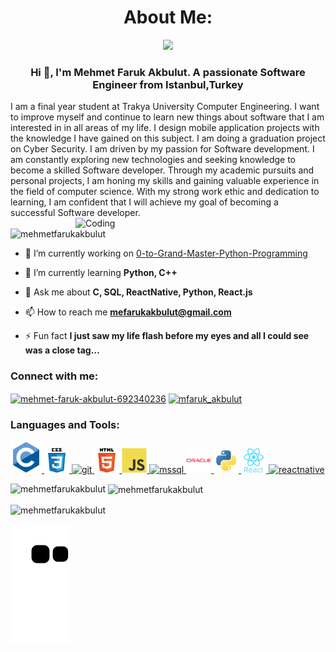 #
<h1 align="center">  About Me:  </h1></p>
 <p align="center"> <img  src="https://c.tenor.com/HO7EBVsu04oAAAAi/pikachu-pokemon.gif"   width="80">

<h3 align="center">Hi 👋, I'm Mehmet Faruk Akbulut. A passionate Software Engineer from Istanbul,Turkey</h3>
I am a final year student at Trakya University Computer Engineering. I want to improve myself and continue to learn new things about software that I am interested in in all areas of my life. I design mobile application projects with the knowledge I have gained on this subject. I am doing a graduation project on Cyber Security. I am driven by my passion for Software development. I am constantly exploring new technologies and seeking knowledge to become a skilled Software developer. Through my academic pursuits and personal projects, I am honing my skills and gaining valuable experience in the field of computer science. With my strong work ethic and dedication to learning, I am confident that I will achieve my goal of becoming a successful Software developer.
<img align="right" alt="Coding" width="400" src="https://i.pinimg.com/originals/e8/f4/53/e8f453469a3ec97ecd354df465d73913.gif"/>

<p align="left"> <img src="https://komarev.com/ghpvc/?username=mehmetfarukakbulut&label=Profile%20views&color=0e75b6&style=flat" alt="mehmetfarukakbulut" /> </p>

- 🔭 I’m currently working on [0-to-Grand-Master-Python-Programming](https://github.com/MehmetFarukAkbulut/0-to-Grand-Master-Python-Programming)

- 🌱 I’m currently learning **Python, C++**

- 💬 Ask me about **C, SQL, ReactNative, Python, React.js**

- 📫 How to reach me **mefarukakbulut@gmail.com**

- ⚡ Fun fact **I just saw my life flash before my eyes and all I could see was a close tag…**

<h3 align="left">Connect with me:</h3>
<p align="left">
<a href="https://linkedin.com/in/mehmet-faruk-akbulut-692340236" target="blank"><img align="center" src="https://raw.githubusercontent.com/rahuldkjain/github-profile-readme-generator/master/src/images/icons/Social/linked-in-alt.svg" alt="mehmet-faruk-akbulut-692340236" height="30" width="40" /></a>
<a href="https://instagram.com/mfaruk_akbulut" target="blank"><img align="center" src="https://raw.githubusercontent.com/rahuldkjain/github-profile-readme-generator/master/src/images/icons/Social/instagram.svg" alt="mfaruk_akbulut" height="30" width="40" /></a>
</p>

<h3 align="left">Languages and Tools:</h3>
<p align="left"> <a href="https://www.cprogramming.com/" target="_blank" rel="noreferrer"> <img src="https://raw.githubusercontent.com/devicons/devicon/master/icons/c/c-original.svg" alt="c" width="50" height="50"/> </a> <a href="https://www.w3schools.com/css/" target="_blank" rel="noreferrer"> <img src="https://raw.githubusercontent.com/devicons/devicon/master/icons/css3/css3-original-wordmark.svg" alt="css3" width="40" height="40"/> </a> <a href="https://git-scm.com/" target="_blank" rel="noreferrer"> <img src="https://www.vectorlogo.zone/logos/git-scm/git-scm-icon.svg" alt="git" width="40" height="40"/> </a> <a href="https://www.w3.org/html/" target="_blank" rel="noreferrer"> <img src="https://raw.githubusercontent.com/devicons/devicon/master/icons/html5/html5-original-wordmark.svg" alt="html5" width="40" height="40"/> </a> <a href="https://developer.mozilla.org/en-US/docs/Web/JavaScript" target="_blank" rel="noreferrer"> <img src="https://raw.githubusercontent.com/devicons/devicon/master/icons/javascript/javascript-original.svg" alt="javascript" width="40" height="40"/> </a> <a href="https://www.microsoft.com/en-us/sql-server" target="_blank" rel="noreferrer"> <img src="https://www.svgrepo.com/show/303229/microsoft-sql-server-logo.svg" alt="mssql" width="40" height="40"/> </a> <a href="https://www.oracle.com/" target="_blank" rel="noreferrer"> <img src="https://raw.githubusercontent.com/devicons/devicon/master/icons/oracle/oracle-original.svg" alt="oracle" width="40" height="40"/> </a> <a href="https://www.python.org" target="_blank" rel="noreferrer"> <img src="https://raw.githubusercontent.com/devicons/devicon/master/icons/python/python-original.svg" alt="python" width="40" height="40"/> </a> <a href="https://reactjs.org/" target="_blank" rel="noreferrer"> <img src="https://raw.githubusercontent.com/devicons/devicon/master/icons/react/react-original-wordmark.svg" alt="react" width="40" height="40"/> </a> <a href="https://reactnative.dev/" target="_blank" rel="noreferrer"> <img src="https://reactnative.dev/img/header_logo.svg" alt="reactnative" width="40" height="40"/> </a> </p>

<p><img align="left" src="https://github-readme-stats.vercel.app/api/top-langs?username=mehmetfarukakbulut&show_icons=true&locale=en&layout=compact" alt="mehmetfarukakbulut" /></p>

<p>&nbsp;<img align="center" src="https://github-readme-stats.vercel.app/api?username=mehmetfarukakbulut&show_icons=true&locale=en" alt="mehmetfarukakbulut" /></p>

<p><img align="center" src="https://github-readme-streak-stats.herokuapp.com/?user=mehmetfarukakbulut&" alt="mehmetfarukakbulut" /></p>

![Snake animation](https://github.com/rafaballerini/rafaballerini/blob/output/github-contribution-grid-snake.svg) <br/>
